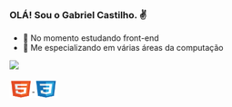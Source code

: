 ### OLÁ! Sou o Gabriel Castilho. ✌️

- 🔭 No momento estudando front-end
- 🌱 Me especializando em várias áreas da computação


<div>
  <a href="https://github.com//Gabriel17072003">
  <img width="48%" src="https://github-readme-stats.vercel.app/api?username=Gabriel17072003&show_icons=true&theme=dark&include_all_commits=true&count_private=true"/>
  
</div>
  
 <div style="display: inline_block"><br>
 
  <img align="center" alt="biel-HTML" height="30" width="40" src="https://raw.githubusercontent.com/devicons/devicon/master/icons/html5/html5-original.svg">
  <img align="center" alt="biel-CSS" height="30" width="40" src="https://raw.githubusercontent.com/devicons/devicon/master/icons/css3/css3-original.svg">
 
</div>
